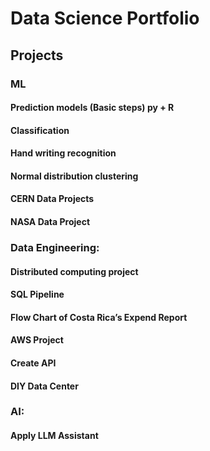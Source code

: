# Data Science Portfolio

## Projects

### ML
#### Prediction models (Basic steps) py + R
#### 	Classification
####	Hand writing recognition
#### Normal distribution clustering
####	CERN Data Projects
####	NASA Data Project

### Data Engineering: 
####	Distributed computing project
####	SQL Pipeline
####	Flow Chart of Costa Rica’s Expend Report 
####	AWS Project
####	Create API
####	DIY Data Center

### AI:
####	Apply LLM Assistant 
